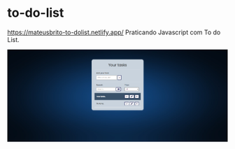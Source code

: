 # to-do-list
https://mateusbrito-to-dolist.netlify.app/
Praticando Javascript com To do List.

<p align="center" style="display: flex; align-items: flex-start; justify-content: center;">
  <img src="./assets/img/to-dolist.png" width="800px">
</p>
